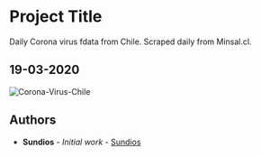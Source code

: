# Project Title

Daily Corona virus fdata from Chile. Scraped daily from Minsal.cl.  

## 19-03-2020

![Corona-Virus-Chile](https://github.com/sundios/Chile-coronavirus/blob/master/Images/19-03-2020.png)



## Authors

* **Sundios** - *Initial work* - [Sundios](https://github.com/sundios)

